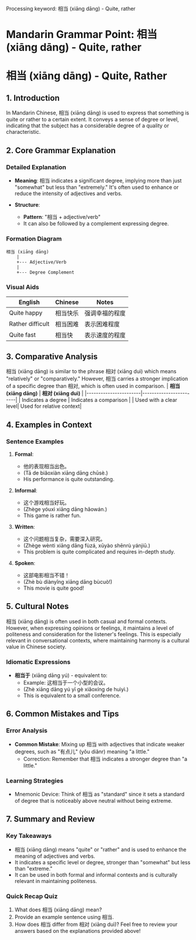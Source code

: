 Processing keyword: 相当 (xiāng dāng) - Quite, rather
# Mandarin Grammar Point: 相当 (xiāng dāng) - Quite, rather
# 相当 (xiāng dāng) - Quite, Rather
## 1. Introduction
In Mandarin Chinese, 相当 (xiāng dāng) is used to express that something is quite or rather to a certain extent. It conveys a sense of degree or level, indicating that the subject has a considerable degree of a quality or characteristic.
## 2. Core Grammar Explanation
### Detailed Explanation
- **Meaning**: 相当 indicates a significant degree, implying more than just "somewhat" but less than "extremely." It's often used to enhance or reduce the intensity of adjectives and verbs.
  
- **Structure**: 
  - **Pattern**: "相当 + adjective/verb"
  - It can also be followed by a complement expressing degree.
### Formation Diagram
```
相当 (xiāng dāng)
    |
    +--- Adjective/Verb
    |
    +--- Degree Complement
```
### Visual Aids
| **English**        | **Chinese**          | **Notes**                     |
|--------------------|---------------------|-------------------------------|
| Quite happy        | 相当快乐            | 强调幸福的程度               |
| Rather difficult    | 相当困难            | 表示困难程度                 |
| Quite fast          | 相当快              | 表示速度的程度               |
## 3. Comparative Analysis
相当 (xiāng dāng) is similar to the phrase 相对 (xiāng duì) which means "relatively" or "comparatively." However, 相当 carries a stronger implication of a specific degree than 相对, which is often used in comparison.
| **相当 (xiāng dāng)** | **相对 (xiāng duì)**   |
|-----------------------|------------------------|
| Indicates a degree    | Indicates a comparison  |
| Used with a clear level| Used for relative context|
## 4. Examples in Context
### Sentence Examples
1. **Formal**: 
   - 他的表现相当出色。
   - (Tā de biǎoxiàn xiāng dāng chūsè.)
   - His performance is quite outstanding.
   
2. **Informal**: 
   - 这个游戏相当好玩。
   - (Zhège yóuxì xiāng dāng hǎowán.)
   - This game is rather fun.
3. **Written**:
   - 这个问题相当复杂，需要深入研究。
   - (Zhège wènti xiāng dāng fùzá, xūyào shēnrù yánjiū.)
   - This problem is quite complicated and requires in-depth study.
   
4. **Spoken**:
   - 这部电影相当不错！
   - (Zhè bù diànyǐng xiāng dāng bùcuò!)
   - This movie is quite good!
## 5. Cultural Notes
相当 (xiāng dāng) is often used in both casual and formal contexts. However, when expressing opinions or feelings, it maintains a level of politeness and consideration for the listener's feelings. This is especially relevant in conversational contexts, where maintaining harmony is a cultural value in Chinese society.
### Idiomatic Expressions
- **相当于** (xiāng dāng yú) - equivalent to: 
  - Example: 这相当于一个小型的会议。
  - (Zhè xiāng dāng yú yī gè xiǎoxíng de huìyì.)
  - This is equivalent to a small conference.
## 6. Common Mistakes and Tips
### Error Analysis
- **Common Mistake**: Mixing up 相当 with adjectives that indicate weaker degrees, such as "有点儿" (yǒu diǎnr) meaning "a little."
  - Correction: Remember that 相当 indicates a stronger degree than "a little."
### Learning Strategies
- Mnemonic Device: Think of 相当 as "standard" since it sets a standard of degree that is noticeably above neutral without being extreme. 
## 7. Summary and Review
### Key Takeaways
- 相当 (xiāng dāng) means "quite" or "rather" and is used to enhance the meaning of adjectives and verbs.
- It indicates a specific level or degree, stronger than "somewhat" but less than "extreme."
- It can be used in both formal and informal contexts and is culturally relevant in maintaining politeness.
### Quick Recap Quiz
1. What does 相当 (xiāng dāng) mean?
2. Provide an example sentence using 相当.
3. How does 相当 differ from 相对 (xiāng duì)? 
Feel free to review your answers based on the explanations provided above!
